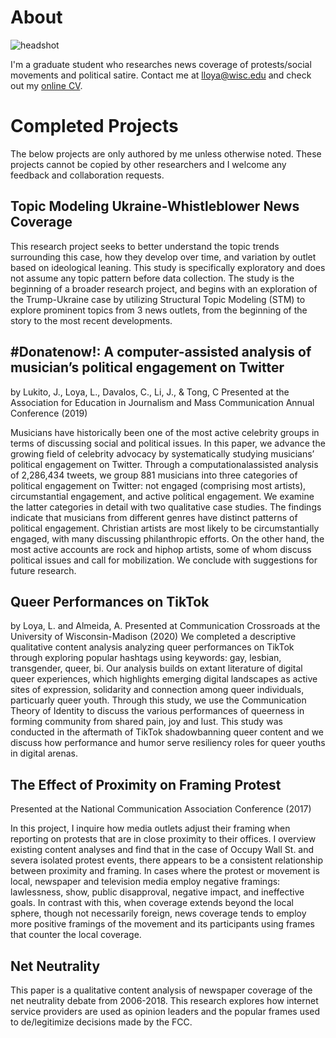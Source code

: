 # About
![headshot](https://user-images.githubusercontent.com/20567219/83838299-69f6cb00-a6be-11ea-8837-0fca03f6d9f4.png)

I'm a graduate student who researches news coverage of protests/social movements and political satire. Contact me at <a href="lloya@wisc.edu">lloya@wisc.edu</a> and check out my <a href="https://luisloya.github.io/LuisLoya.pdf">online CV</a>.


# Completed Projects
The below projects are only authored by me unless otherwise noted. These projects cannot be copied by other researchers and I welcome any feedback and collaboration requests.

## Topic Modeling Ukraine-Whistleblower News Coverage
This research project seeks to better understand the topic trends surrounding this case, how they develop over time, and variation by outlet based on ideological leaning. This study is specifically exploratory and does not assume any topic pattern before data collection. The study is the beginning of a broader research project, and begins with an exploration of the Trump-Ukraine case by utilizing Structural Topic Modeling (STM) to explore prominent topics from 3 news outlets, from the beginning of the story to the most recent developments.

## #Donatenow!: A computer-assisted analysis of musician’s political engagement on Twitter
by Lukito, J., Loya, L., Davalos, C., Li, J., & Tong, C
Presented at the Association for Education in Journalism and Mass Communication Annual Conference (2019)

Musicians have historically been one of the most active celebrity groups in terms of discussing
social and political issues. In this paper, we advance the growing field of celebrity advocacy by
systematically studying musicians’ political engagement on Twitter. Through a computationalassisted
analysis of 2,286,434 tweets, we group 881 musicians into three categories of political
engagement on Twitter: not engaged (comprising most artists), circumstantial engagement, and
active political engagement. We examine the latter categories in detail with two qualitative case
studies. The findings indicate that musicians from different genres have distinct patterns of
political engagement. Christian artists are most likely to be circumstantially engaged, with many
discussing philanthropic efforts. On the other hand, the most active accounts are rock and hiphop
artists, some of whom discuss political issues and call for mobilization. We conclude with
suggestions for future research.

## Queer Performances on TikTok
by Loya, L.  and Almeida, A.
Presented at Communication Crossroads at the University of Wisconsin-Madison (2020)
We completed a descriptive qualitative content analysis analyzing queer performances on TikTok through exploring popular hashtags using keywords: gay, lesbian, transgender, queer, bi. Our analysis builds on extant literature of digital queer experiences, which highlights emerging digital landscapes as active sites of expression, solidarity and connection among queer individuals, particuarly queer youth. Through this study, we use the Communication Theory of Identity  to discuss the various performances of queerness in forming community from shared pain, joy and lust. This study was conducted in the aftermath of TikTok shadowbanning queer content and we discuss how performance and humor serve resiliency roles for queer youths in digital arenas. 


## The Effect of Proximity on Framing Protest
Presented at the National Communication Association Conference (2017)

In this project, I inquire how media outlets adjust their framing when reporting on protests that are in close proximity to their offices. I overview existing content analyses and find that in the case of Occupy Wall St. and severa  isolated protest events, there appears to be a consistent relationship between proximity and framing. In cases where the protest or movement is local, newspaper and television media employ negative framings: lawlessness, show, public disapproval, negative impact, and ineffective goals. In contrast with this, when coverage extends beyond the local sphere, though not necessarily foreign, news coverage tends to employ more positive framings of the movement and its participants using frames that counter the local coverage.

## Net Neutrality
This paper is a qualitative content analysis of newspaper coverage of the net neutrality debate from 2006-2018. This research explores how internet service providers are used as opinion leaders and the popular frames used to de/legitimize decisions made by the FCC.
